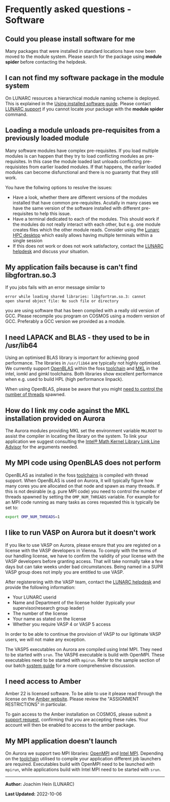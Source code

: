 # Frequently asked questions - Software

## Could you please install software for me

Many packages that were installed in standard locations have now been moved to the module system.  Please search for the package using **module spider** before contacting the helpdesk.

## I can not find my software package in the module system

On LUNARC resources a hierarchical module naming scheme is deployed.  This is explained in the [Using installed software guide](/../manual/manual_modules/).  Please contact [LUNARC support](/../about/contact/) if you cannot locate your package with the **module spider** command.

## Loading a module unloads pre-requisites from a previously loaded module

Many software modules have complex pre-requisites. If you load multiple modules is can happen that they try to load conflicting modules as pre-requisites.  In this case the module loaded last unloads conflicting pre-requisistes from earlier loaded modules.  If that happens, the earlier loaded modules can become disfunctional and there is no guaranty that they still work.

You have the follwing options to resolve the issues:

 * Have a look, whether there are different versions of the modules installed that have common pre-requisites.  Acutally in many cases we have the same version of the software installed with different pre-requisites to help this issue.
 * Have a terminal dedicated to each of the modules.  This should work if the modules do not really interact with each other, but e.g. one module creates files which the other module reads.  Consider using the [Lunarc HPC desktop](https://lunarc-documentation.readthedocs.io/en/latest/using_hpc_desktop/) which easily allows having multiple terminals within a single session
 * If this does not work or does not work satisfactory, contact the [LUNARC helpdesk](http://www.lunarc.lu.se/support/support_form) and discuss your situation.

 
## My application fails because is can't find libgfortran.so.3
If you jobs fails with an error message similar to

```
error while loading shared libraries: libgfortran.so.3: cannot
open shared object file: No such file or directory
```
you are using software that has been compiled with a really old version of GCC.  Please recompile you program on COSMOS using a modern version of GCC.  Preferably a GCC version we provided as a module.

## I need LAPACK and BLAS - they used to be in /usr/lib64

Using an optimised BLAS library is important for achieving good performance.  The libraries in `/usr/lib64` are typically not highly optimised.  We currently support [OpenBLAS](https://www.openblas.net/) within the foss [toolchain](http://lunarc-documentation.readthedocs.org/en/latest/aurora_modules/#compiling-code-and-using-toolchains) and [MKL](https://software.intel.com/en-us/intel-mkl) in the intel, iomkl and gimkl toolchains.  Both libraries show excellent performance when e.g. used to build HPL (high performance linpack).

When using OpenBLAS, please be aware that you might [need to control the number of threads](#my-mpi-code-using-openblas-does-not-perform) spawned.


## How do I link my code against the MKL installation provided on Aurora

The Aurora modules providing MKL set the environment variable `MKLROOT` to assist the compiler in locating the library on the system.  To link your application we suggest consulting the [Intel® Math Kernel Library Link Line Advisor](https://software.intel.com/en-us/articles/intel-mkl-link-line-advisor) for the arguments needed. 


## My MPI code using OpenBLAS does not perform

OpenBLAS as installed in the foss [toolchains](https://lunarc-documentation.readthedocs.org/en/latest/aurora_modules/#compiling-code-and-using-toolchains) is compiled with thread support.  When OpenBLAS is used on Aurora, it will typically figure how many cores you are allocated on that node and spawn as many threads.  If this is not desirable (e.g. pure MPI code) you need to control the number of threads spawned by setting the `OMP_NUM_THREADS` variable.  For example for an MPI code running as many tasks as cores requested this is typically be set to:
```bash
export OMP_NUM_THREADS=1
```

## I like to run VASP on Aurora but it doesn't work

If you like to use VASP on Aurora, please ensure that you are registed on a license with the VASP developers in Vienna. To comply with the terms of our handling license, we have to confirm the validity of your license with the VASP developers before granting access. That will take normally take a few days but can take weeks under bad circumstances. Being named in a SUPR VASP group does not imply you are entitled to use VASP.

After registerering with the VASP team, contact the [LUNARC helpdesk](http://www.lunarc.lu.se/support/support_form) and provide the following information:

* Your LUNARC userid
* Name and Department of the license holder (typically your supervisor/research group leader)
* The number of the license
* Your name as stated on the license
* Whether you require VASP 4 or VASP 5 access

In order to be able to continue the provision of VASP to our ligitimate VASP users, we will not make any exception. 


The VASP5 executables on Aurora are compiled using Intel MPI.  They need to be started with `srun`.  The VASP6 executable is build with OpenMPI.   These executables need to be started with `mpirun`.  Refer to the sample section of our batch [system guide](https://lunarc-documentation.readthedocs.io/en/latest/batch_system/#mpi-job-using-20-tasks-per-node) for a more comprehensive discussion.

## I need access to Amber

Amber 22 is licensed software. To be able to use it please read through the
license on the [Amber website](https://ambermd.org/GetAmber.php#amber). Please review the
"ASSIGNMENT RESTRICTIONS" in particular.

To gain access to the Amber installation on COSMOS, please submit a [support request](https://www.lunarc.lu.se/getting-help/), confirming that you are accepting these rules.  Your account will then be enabled to access to the amber package.

## My MPI application doesn't launch

On Aurora we support two MPI libraries: [OpenMPI](https://www.open-mpi.org/) and [Intel MPI](https://software.intel.com/en-us/intel-mpi-library).  Depending on the [toolchain](https://lunarc-documentation.readthedocs.org/en/latest/aurora_modules/#compiling-code-and-using-toolchains) utilised to compile your application different job launchers are required.  Executables build with OpenMPI need to be launched with `mpirun`, while applications build with Intel MPI need to be started with `srun`.  


---

**Author:**
Joachim Hein (LUNARC)

**Last Updated:**
2022-10-06